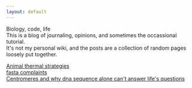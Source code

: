 ```yaml
---
layout: default
---
```



Biology, code, life\
This is a blog of journaling, opinions, and sometimes the occassional tutorial.\
It's not my personal wiki, and the posts are a collection of random pages loosely put together. 

[Animal thermal strategies](blog/animal_thermal_strategies)\
[fasta complaints](blog/fasta_complaints)\
[Centromeres and why dna sequence alone can't answer life's questions](blog/centromere)
